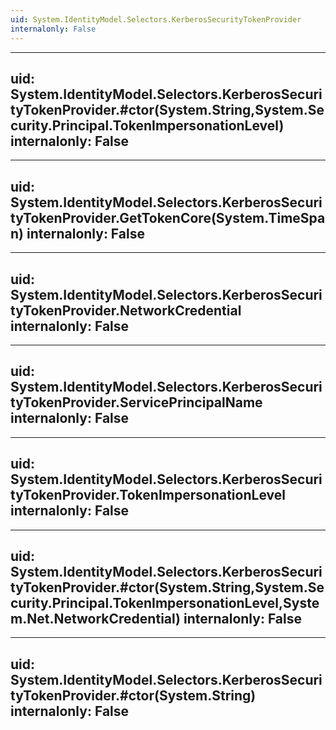 ```yaml
---
uid: System.IdentityModel.Selectors.KerberosSecurityTokenProvider
internalonly: False
---
```


---
uid: System.IdentityModel.Selectors.KerberosSecurityTokenProvider.#ctor(System.String,System.Security.Principal.TokenImpersonationLevel)
internalonly: False
---

---
uid: System.IdentityModel.Selectors.KerberosSecurityTokenProvider.GetTokenCore(System.TimeSpan)
internalonly: False
---

---
uid: System.IdentityModel.Selectors.KerberosSecurityTokenProvider.NetworkCredential
internalonly: False
---

---
uid: System.IdentityModel.Selectors.KerberosSecurityTokenProvider.ServicePrincipalName
internalonly: False
---

---
uid: System.IdentityModel.Selectors.KerberosSecurityTokenProvider.TokenImpersonationLevel
internalonly: False
---

---
uid: System.IdentityModel.Selectors.KerberosSecurityTokenProvider.#ctor(System.String,System.Security.Principal.TokenImpersonationLevel,System.Net.NetworkCredential)
internalonly: False
---

---
uid: System.IdentityModel.Selectors.KerberosSecurityTokenProvider.#ctor(System.String)
internalonly: False
---
